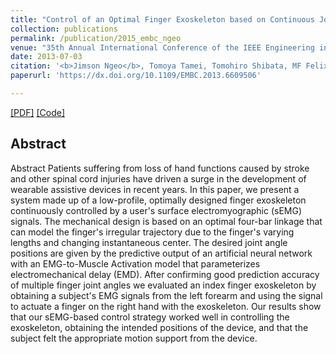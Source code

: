 ```yaml
---
title: "Control of an Optimal Finger Exoskeleton based on Continuous Joint Angle Estimation from EMG signals"
collection: publications
permalink: /publication/2015_embc_ngeo
venue: "35th Annual International Conference of the IEEE Engineering in Medicine and Biology Society (EMBC), Osaka, Japan"
date: 2013-07-03
citation: '<b>Jimson Ngeo</b>, Tomoya Tamei, Tomohiro Shibata, MF Felix Orlando, Laxmidhar Behera, Anupam Saxena, Ashish Dutta. <i>35th Annual International Conference of the IEEE Engineering in Medicine and Biology Society (EMBC)</i>.'
paperurl: 'https://dx.doi.org/10.1109/EMBC.2013.6609506'

---  
```

[[PDF]](http://jngeo.github.io/files/2013_embc_ngeo.pdf) [[Code]]()

## Abstract
Abstract
Patients suffering from loss of hand functions caused by stroke and other spinal cord injuries have driven a surge in the development of wearable assistive devices in recent years. In this paper, we present a system made up of a low-profile, optimally designed finger exoskeleton continuously controlled by a user's surface electromyographic (sEMG) signals. The mechanical design is based on an optimal four-bar linkage that can model the finger's irregular trajectory due to the finger's varying lengths and changing instantaneous center. The desired joint angle positions are given by the predictive output of an artificial neural network with an EMG-to-Muscle Activation model that parameterizes electromechanical delay (EMD). After confirming good prediction accuracy of multiple finger joint angles we evaluated an index finger exoskeleton by obtaining a subject's EMG signals from the left forearm and using the signal to actuate a finger on the right hand with the exoskeleton. Our results show that our sEMG-based control strategy worked well in controlling the exoskeleton, obtaining the intended positions of the device, and that the subject felt the appropriate motion support from the device.
